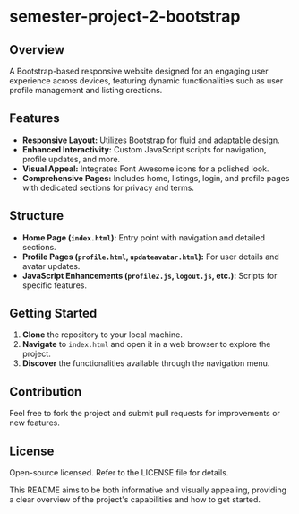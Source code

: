 # semester-project-2-bootstrap

## Overview
A Bootstrap-based responsive website designed for an engaging user experience across devices, featuring dynamic functionalities such as user profile management and listing creations.

## Features
- **Responsive Layout:** Utilizes Bootstrap for fluid and adaptable design.
- **Enhanced Interactivity:** Custom JavaScript scripts for navigation, profile updates, and more.
- **Visual Appeal:** Integrates Font Awesome icons for a polished look.
- **Comprehensive Pages:** Includes home, listings, login, and profile pages with dedicated sections for privacy and terms.

## Structure
- **Home Page (`index.html`):** Entry point with navigation and detailed sections.
- **Profile Pages (`profile.html`, `updateavatar.html`):** For user details and avatar updates.
- **JavaScript Enhancements (`profile2.js`, `logout.js`, etc.):** Scripts for specific features.

## Getting Started
1. **Clone** the repository to your local machine.
2. **Navigate** to `index.html` and open it in a web browser to explore the project.
3. **Discover** the functionalities available through the navigation menu.

## Contribution
Feel free to fork the project and submit pull requests for improvements or new features.

## License
Open-source licensed. Refer to the LICENSE file for details.

This README aims to be both informative and visually appealing, providing a clear overview of the project's capabilities and how to get started.

